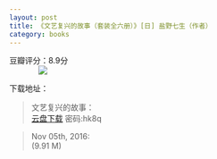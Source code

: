 ```yaml
---
layout: post
title: 《文艺复兴的故事（套装全六册）》[日] 盐野七生（作者）
category: books
---
```

<div class="meseage">
豆瓣评分：8.9分

<div style="position: relative; max-width: 400px; 
    margin: 0 auto;">
<img src="https://img3.doubanio.com/lpic/s29349325.jpg" />
</div>

<!-- more -->



下载地址：

>文艺复兴的故事：<br/>
[<i class="fa fa-cloud-download" aria-hidden="true"></i>云盘下载](http://pan.baidu.com/s/1dEBKY0h) 密码:hk8q

> Nov 05th, 2016:<br/>
[<i class="fa fa-file-pdf-o font_red fa-3x" aria-hidden="true"></i>](https://guanghou-my.sharepoint.com/personal/kentwang_edu_get365_pw/_layouts/15/guestaccess.aspx?docid=034651e95c0f84f9ea6a9f1bf8ae8fd29&authkey=AcLnltXbGN--2A_9mmmIsu8) (9.91 M)

